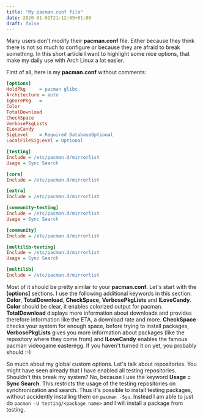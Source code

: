 ```yaml
---
title: "My pacman.conf file"
date: 2020-01-01T21:12:09+01:00
draft: false
---
```


Many users don't modify their **pacman.conf** file. Either because they think
there is not so much to configure or because they are afraid to break
something. In this short article I want to highlight some nice options, that
make my daily use with Arch Linux a lot easier.

First of all, here is my **pacman.conf** without comments:
```ini
[options]
HoldPkg     = pacman glibc
Architecture = auto
IgnorePkg   =
Color
TotalDownload
CheckSpace
VerbosePkgLists
ILoveCandy
SigLevel    = Required DatabaseOptional
LocalFileSigLevel = Optional

[testing]
Include = /etc/pacman.d/mirrorlist
Usage = Sync Search

[core]
Include = /etc/pacman.d/mirrorlist

[extra]
Include = /etc/pacman.d/mirrorlist

[community-testing]
Include = /etc/pacman.d/mirrorlist
Usage = Sync Search

[community]
Include = /etc/pacman.d/mirrorlist

[multilib-testing]
Include = /etc/pacman.d/mirrorlist
Usage = Sync Search

[multilib]
Include = /etc/pacman.d/mirrorlist
```

Most of it should be pretty similar to your **pacman.conf**. Let's start with
the **[options]** sections.  I use the following additional keywords in this
section: **Color**, **TotalDownload**, **CheckSpace**, **VerbosePkgLists** and
**ILoveCandy**. **Color** should be clear, it enables colorized output for
pacman. **TotalDownload** displays more information about downloads and
provides therefore information like the ETA, a download rate and more.
**CheckSpace** checks your system for enough space, before trying to install
packages, **VerbosePkgLists** gives you more information about packages (like
the repository where they come from) and **ILoveCandy** enables the famous
pacman videogame easteregg. If you haven't turned it on yet, you probably
should :-)

So much about my global custom options. Let's talk about repositories. You
might have seen already that I have enabled all testing repositories. Shouldn't
this break my system? No, because I use the keyword **Usage = Sync Search**. This
restricts the usage of the testing repositories on synchronization and search.
Thus it's possible to install testing packages, without accidently installing
them on `pacman -Syu`. Instead I am able to just do `pacman -U
testing/<package name>` and I will install a package from testing.
